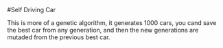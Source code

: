 #Self Driving Car

This is more of a genetic algorithm, it generates 1000 cars, you cand save the best car from any generation, and then the new generations are mutaded from the previous best car.
